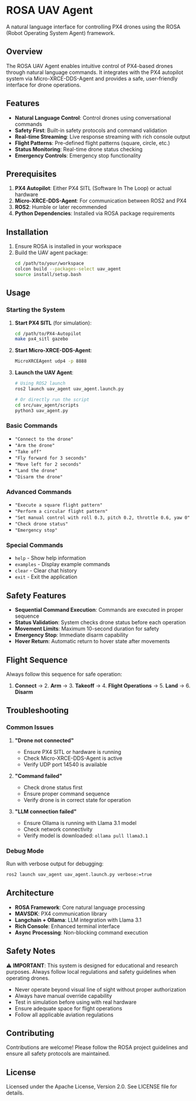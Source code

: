 # ROSA UAV Agent

A natural language interface for controlling PX4 drones using the ROSA (Robot Operating System Agent) framework.

## Overview

The ROSA UAV Agent enables intuitive control of PX4-based drones through natural language commands. It integrates with the PX4 autopilot system via Micro-XRCE-DDS-Agent and provides a safe, user-friendly interface for drone operations.

## Features

- **Natural Language Control**: Control drones using conversational commands
- **Safety First**: Built-in safety protocols and command validation
- **Real-time Streaming**: Live response streaming with rich console output
- **Flight Patterns**: Pre-defined flight patterns (square, circle, etc.)
- **Status Monitoring**: Real-time drone status checking
- **Emergency Controls**: Emergency stop functionality

## Prerequisites

1. **PX4 Autopilot**: Either PX4 SITL (Software In The Loop) or actual hardware
2. **Micro-XRCE-DDS-Agent**: For communication between ROS2 and PX4
3. **ROS2**: Humble or later recommended
4. **Python Dependencies**: Installed via ROSA package requirements

## Installation

1. Ensure ROSA is installed in your workspace
2. Build the UAV agent package:
   ```bash
   cd /path/to/your/workspace
   colcon build --packages-select uav_agent
   source install/setup.bash
   ```

## Usage

### Starting the System

1. **Start PX4 SITL** (for simulation):
   ```bash
   cd /path/to/PX4-Autopilot
   make px4_sitl gazebo
   ```

2. **Start Micro-XRCE-DDS-Agent**:
   ```bash
   MicroXRCEAgent udp4 -p 8888
   ```

3. **Launch the UAV Agent**:
   ```bash
   # Using ROS2 launch
   ros2 launch uav_agent uav_agent.launch.py
   
   # Or directly run the script
   cd src/uav_agent/scripts
   python3 uav_agent.py
   ```

### Basic Commands

- `"Connect to the drone"`
- `"Arm the drone"`
- `"Take off"`
- `"Fly forward for 3 seconds"`
- `"Move left for 2 seconds"`
- `"Land the drone"`
- `"Disarm the drone"`

### Advanced Commands

- `"Execute a square flight pattern"`
- `"Perform a circular flight pattern"`
- `"Set manual control with roll 0.3, pitch 0.2, throttle 0.6, yaw 0"`
- `"Check drone status"`
- `"Emergency stop"`

### Special Commands

- `help` - Show help information
- `examples` - Display example commands
- `clear` - Clear chat history
- `exit` - Exit the application

## Safety Features

- **Sequential Command Execution**: Commands are executed in proper sequence
- **Status Validation**: System checks drone status before each operation
- **Movement Limits**: Maximum 10-second duration for safety
- **Emergency Stop**: Immediate disarm capability
- **Hover Return**: Automatic return to hover state after movements

## Flight Sequence

Always follow this sequence for safe operation:

1. **Connect** → 2. **Arm** → 3. **Takeoff** → 4. **Flight Operations** → 5. **Land** → 6. **Disarm**

## Troubleshooting

### Common Issues

1. **"Drone not connected"**
   - Ensure PX4 SITL or hardware is running
   - Check Micro-XRCE-DDS-Agent is active
   - Verify UDP port 14540 is available

2. **"Command failed"**
   - Check drone status first
   - Ensure proper command sequence
   - Verify drone is in correct state for operation

3. **"LLM connection failed"**
   - Ensure Ollama is running with Llama 3.1 model
   - Check network connectivity
   - Verify model is downloaded: `ollama pull llama3.1`

### Debug Mode

Run with verbose output for debugging:
```bash
ros2 launch uav_agent uav_agent.launch.py verbose:=true
```

## Architecture

- **ROSA Framework**: Core natural language processing
- **MAVSDK**: PX4 communication library
- **Langchain + Ollama**: LLM integration with Llama 3.1
- **Rich Console**: Enhanced terminal interface
- **Async Processing**: Non-blocking command execution

## Safety Notes

⚠️ **IMPORTANT**: This system is designed for educational and research purposes. Always follow local regulations and safety guidelines when operating drones.

- Never operate beyond visual line of sight without proper authorization
- Always have manual override capability
- Test in simulation before using with real hardware
- Ensure adequate space for flight operations
- Follow all applicable aviation regulations

## Contributing

Contributions are welcome! Please follow the ROSA project guidelines and ensure all safety protocols are maintained.

## License

Licensed under the Apache License, Version 2.0. See LICENSE file for details.
